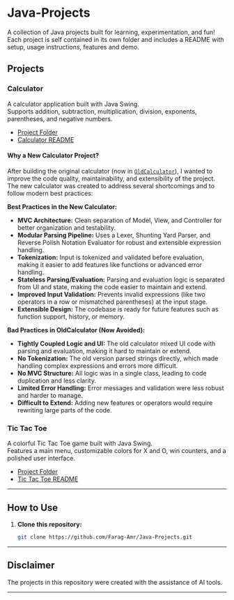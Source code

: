 # Java-Projects

A collection of Java projects built for learning, experimentation, and fun!  
Each project is self contained in its own folder and includes a README with setup, usage instructions, features and demo.

## Projects

### Calculator

A calculator application built with Java Swing.  
Supports addition, subtraction, multiplication, division, exponents, parentheses, and negative numbers.

- [Project Folder](Projects/Calculator/)
- [Calculator README](Projects/Calculator/README.md)

#### Why a New Calculator Project?

After building the original calculator (now in [`OldCalculator`](Projects/OldCalculator/)), I wanted to improve the code quality, maintainability, and extensibility of the project. The new calculator was created to address several shortcomings and to follow modern best practices:

**Best Practices in the New Calculator:**
- **MVC Architecture:** Clean separation of Model, View, and Controller for better organization and testability.
- **Modular Parsing Pipeline:** Uses a Lexer, Shunting Yard Parser, and Reverse Polish Notation Evaluator for robust and extensible expression handling.
- **Tokenization:** Input is tokenized and validated before evaluation, making it easier to add features like functions or advanced error handling.
- **Stateless Parsing/Evaluation:** Parsing and evaluation logic is separated from UI and state, making the code easier to maintain and extend.
- **Improved Input Validation:** Prevents invalid expressions (like two operators in a row or mismatched parentheses) at the input stage.
- **Extensible Design:** The codebase is ready for future features such as function support, history, or memory.

**Bad Practices in OldCalculator (Now Avoided):**
- **Tightly Coupled Logic and UI:** The old calculator mixed UI code with parsing and evaluation, making it hard to maintain or extend.
- **No Tokenization:** The old version parsed strings directly, which made handling complex expressions and errors more difficult.
- **No MVC Structure:** All logic was in a single class, leading to code duplication and less clarity.
- **Limited Error Handling:** Error messages and validation were less robust and harder to manage.
- **Difficult to Extend:** Adding new features or operators would require rewriting large parts of the code.

### Tic Tac Toe

A colorful Tic Tac Toe game built with Java Swing.  
Features a main menu, customizable colors for X and O, win counters, and a polished user interface.

- [Project Folder](Projects/TicTacToe/)
- [Tic Tac Toe README](Projects/TicTacToe/README.md)

---

## How to Use

1. **Clone this repository:**
   ```sh
   git clone https://github.com/Farag-Amr/Java-Projects.git
   ```

---

## Disclaimer

The projects in this repository were created with the assistance of AI tools.

---
